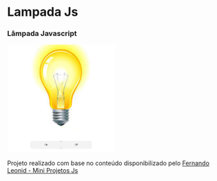 # Lampada Js
<h3>Lâmpada Javascript</h3>

<a href="https://wictorluciano.github.io/LampadaJs/"><img src="./img/lamp.git.png" width="250px"></a>


Projeto realizado com base no conteúdo disponibilizado pelo 
<a href="https://github.com/fernandoleonid/mini-projetos-js" target="_blank">
Fernando Leonid - Mini Projetos Js</a>
